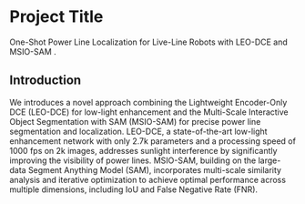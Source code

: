   # Project Title

One-Shot Power Line Localization for Live-Line Robots with LEO-DCE and MSIO-SAM .


## Introduction
We introduces a novel approach combining the Lightweight Encoder-Only DCE (LEO-DCE) for low-light enhancement and the Multi-Scale Interactive Object Segmentation with SAM (MSIO-SAM) for precise power line segmentation and localization. LEO-DCE, a state-of-the-art low-light enhancement network with only 2.7k parameters and a processing speed of 1000 fps on 2k images, addresses sunlight interference by significantly improving the visibility of power lines. MSIO-SAM, building on the large-data Segment Anything Model (SAM), incorporates multi-scale similarity analysis and iterative optimization to achieve optimal performance across multiple dimensions, including IoU and False Negative Rate (FNR).
